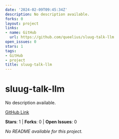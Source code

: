 ```yaml
---
date: '2024-02-09T09:45:34Z'
description: No description available.
forks: 0
layout: project
links:
- name: GitHub
  url: https://github.com/queelius/sluug-talk-llm
open_issues: 0
stars: 1
tags:
- GitHub
- project
title: sluug-talk-llm
---
```


# sluug-talk-llm
No description available.

[GitHub Link](https://github.com/queelius/sluug-talk-llm)

**Stars**: 1 | **Forks**: 0 | **Open Issues**: 0

_No README available for this project._

